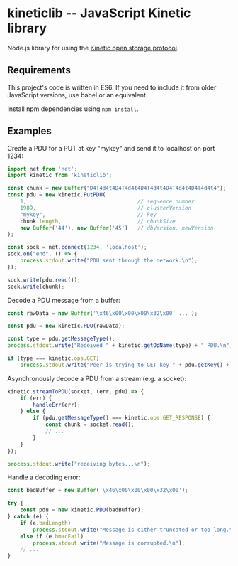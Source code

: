 # kineticlib -- JavaScript Kinetic library

Node.js library for using the [Kinetic open storage
protocol](https://github.com/Kinetic/kinetic-protocol).

## Requirements

This project's code is written in ES6. If you need to include it from older
JavaScript versions, use babel or an equivalent.

Install npm dependencies using `npm install`.

## Examples

Create a PDU for a PUT at key "mykey" and send it to localhost on port 1234:

```js
import net from 'net';
import kinetic from 'kineticlib';

const chunk = new Buffer("D4T4d4t4D4T4d4t4D4T4d4t4D4T4d4t4D4T4d4t4");
const pdu = new kinetic.PutPDU(
    1,                                   // sequence number
    1989,                                // clusterVersion
    "mykey",                             // key
    chunk.length,                        // chunkSize
    new Buffer('44'), new Buffer('45')   // dbVersion, newVersion
);

const sock = net.connect(1234, 'localhost');
sock.on("end", () => {
    process.stdout.write("PDU sent through the network.\n");
});

sock.write(pdu.read());
sock.write(chunk);
```

Decode a PDU message from a buffer:

```js
const rawData = new Buffer('\x46\x00\x00\x00\x32\x00' ... );

const pdu = new kinetic.PDU(rawData);

const type = pdu.getMessageType();
process.stdout.write("Received " + kinetic.getOpName(type) + " PDU.\n");

if (type === kinetic.ops.GET)
    process.stdout.write("Peer is trying to GET key " + pdu.getKey() + ".\n");
```

Asynchronously decode a PDU from a stream (e.g. a socket):

```js
kinetic.streamToPDU(socket, (err, pdu) => {
    if (err) {
        handleErr(err);
    } else {
        if (pdu.getMessageType() === kinetic.ops.GET_RESPONSE) {
            const chunk = socket.read();
            // ...
        }
    }
});

process.stdout.write("receiving bytes...\n");
```

Handle a decoding error:

```js
const badBuffer = new Buffer('\x46\x00\x00\x00\x32\x00');

try {
    const pdu = new kinetic.PDU(badBuffer);
} catch (e) {
    if (e.badLength)
        process.stdout.write("Message is either truncated or too long.\n");
    else if (e.hmacFail)
        process.stdout.write("Message is corrupted.\n");
    // ...
}
```
